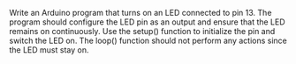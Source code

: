 Write an Arduino program that turns on an LED connected to pin 13.
The program should configure the LED pin as an output and ensure that the LED remains on continuously.
Use the setup() function to initialize the pin and switch the LED on.
The loop() function should not perform any actions since the LED must stay on.

